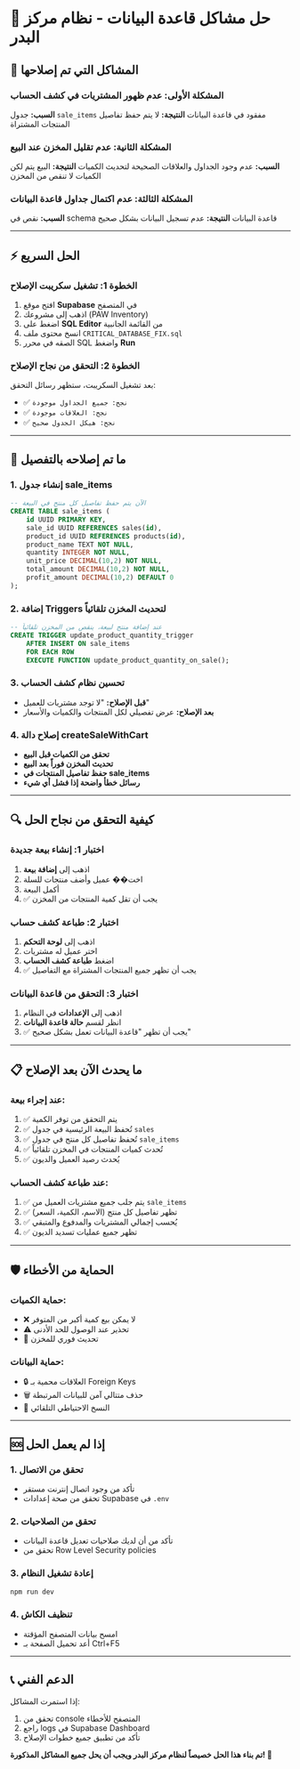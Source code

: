 # 🔧 حل مشاكل قاعدة البيانات - نظام مركز البدر

## 🚨 المشاكل التي تم إصلاحها

### المشكلة الأولى: عدم ظهور المشتريات في كشف الحساب

**السبب:** جدول `sale_items` مفقود في قاعدة البيانات
**النتيجة:** لا يتم حفظ تفاصيل المنتجات المشتراة

### المشكلة الثانية: عدم تقليل المخزن عند البيع

**السبب:** عدم وجود الجداول والعلاقات الصحيحة لتحديث الكميات
**النتيجة:** البيع يتم لكن الكميات لا تنقص من المخزن

### المشكلة الثالثة: عدم اكتمال جداول قاعدة البيانات

**السبب:** نقص في schema قاعدة البيانات
**النتيجة:** عدم تسجيل البيانات بشكل صحيح

---

## ⚡ الحل السريع

### الخطوة 1: تشغيل سكريبت الإصلاح

1. افتح موقع **Supabase** في المتصفح
2. اذهب إلى مشروعك (PAW Inventory)
3. اضغط على **SQL Editor** من القائمة الجانبية
4. انسخ محتوى ملف `CRITICAL_DATABASE_FIX.sql`
5. الصقه في محرر SQL واضغط **Run**

### الخطوة 2: التحقق من نجاح الإصلاح

بعد تشغيل السكريبت، ستظهر رسائل التحقق:

- ✅ `نجح: جميع الجداول موجودة`
- ✅ `نجح: العلاقات موجودة`
- ✅ `نجح: هيكل الجدول صحيح`

---

## 🎯 ما تم إصلاحه بالتفصيل

### 1. إنشاء جدول sale_items

```sql
-- الآن يتم حفظ تفاصيل كل منتج في البيعة
CREATE TABLE sale_items (
    id UUID PRIMARY KEY,
    sale_id UUID REFERENCES sales(id),
    product_id UUID REFERENCES products(id),
    product_name TEXT NOT NULL,
    quantity INTEGER NOT NULL,
    unit_price DECIMAL(10,2) NOT NULL,
    total_amount DECIMAL(10,2) NOT NULL,
    profit_amount DECIMAL(10,2) DEFAULT 0
);
```

### 2. إضافة Triggers لتحديث المخزن تلقائياً

```sql
-- عند إضافة منتج لبيعة، ينقص من المخزن تلقائياً
CREATE TRIGGER update_product_quantity_trigger
    AFTER INSERT ON sale_items
    FOR EACH ROW
    EXECUTE FUNCTION update_product_quantity_on_sale();
```

### 3. تحسين نظام كشف الحساب

- **قبل الإصلاح:** "لا توجد مشتريات للعميل"
- **بعد الإصلاح:** عرض تفصيلي لكل المنتجات والكميات والأسعار

### 4. إصلاح دالة createSaleWithCart

- **تحقق من الكميات قبل البيع**
- **تحديث المخزن فوراً بعد البيع**
- **حفظ تفاصيل المنتجات في sale_items**
- **رسائل خطأ واضحة إذا فشل أي شيء**

---

## 🔍 كيفية التحقق من نجاح الحل

### اختبار 1: إنشاء بيعة جديدة

1. اذهب إلى **إضافة بيعة**
2. اخت�� عميل وأضف منتجات للسلة
3. أكمل البيعة
4. ✅ يجب أن تقل كمية المنتجات من المخزن

### اختبار 2: طباعة كشف حساب

1. اذهب إلى **لوحة التحكم**
2. اختر عميل له مشتريات
3. اضغط **طباعة كشف الحساب**
4. ✅ يجب أن تظهر جميع المنتجات المشتراة مع التفاصيل

### اختبار 3: التحقق من قاعدة البيانات

1. اذهب إلى **الإعدادات** في النظام
2. انظر لقسم **حالة قاعدة البيانات**
3. ✅ يجب أن تظهر "قاعدة البيانات تعمل بشكل صحيح"

---

## 📋 ما يحدث الآن بعد الإصلاح

### عند إجراء بيعة:

1. ✅ يتم التحقق من توفر الكمية
2. ✅ تُحفظ البيعة الرئيسية في جدول `sales`
3. ✅ تُحفظ تفاصيل كل منتج في جدول `sale_items`
4. ✅ تُحدث كميات المنتجات في المخزن تلقائياً
5. ✅ يُحدث رصيد العميل والديون

### عند طباعة كشف الحساب:

1. ✅ يتم جلب جميع مشتريات العميل من `sale_items`
2. ✅ تظهر تفاصيل كل منتج (الاسم، الكمية، السعر)
3. ✅ يُحسب إجمالي المشتريات والمدفوع والمتبقي
4. ✅ تظهر جميع عمليات تسديد الديون

---

## 🛡️ الحماية من الأخطاء

### حماية الكميات:

- ❌ لا يمكن بيع كمية أكبر من المتوفر
- ⚠️ تحذير عند الوصول للحد الأدنى
- 🔄 تحديث فوري للمخزن

### حماية البيانات:

- 🔒 العلاقات محمية بـ Foreign Keys
- 🗑️ حذف متتالي آمن للبيانات المرتبطة
- 💾 النسخ الاحتياطي التلقائي

---

## 🆘 إذا لم يعمل الحل

### 1. تحقق من الاتصال

- تأكد من وجود اتصال إنترنت مستقر
- تحقق من صحة إعدادات Supabase في `.env`

### 2. تحقق من الصلاحيات

- تأكد من أن لديك صلاحيات تعديل قاعدة البيانات
- تحقق من Row Level Security policies

### 3. إعادة تشغيل النظام

```bash
npm run dev
```

### 4. تنظيف الكاش

- امسح بيانات المتصفح المؤقتة
- أعد تحميل الصفحة بـ Ctrl+F5

---

## 📞 الدعم الفني

إذا استمرت المشاكل:

1. تحقق من console المتصفح للأخطاء
2. راجع logs في Supabase Dashboard
3. تأكد من تطبيق جميع خطوات الإصلاح

**تم بناء هذا الحل خصيصاً لنظام مركز البدر ويجب أن يحل جميع المشاكل المذكورة! 🎉**
